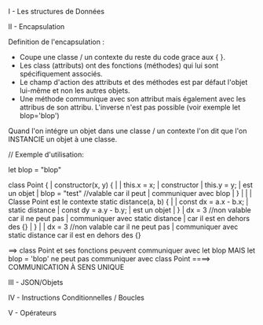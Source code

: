 I - Les structures de Données


II - Encapsulation

Definition de l'encapsulation : 
- Coupe  une classe / un contexte du reste du code grace aux { }. 
- Les class (attributs) ont des fonctions (méthodes) qui lui sont spécifiquement associés. 
- Le champ d'action des attributs et des méthodes est par défaut l'objet lui-même et non les autres objets.  
- Une méthode communique avec son attribut mais également avec les attribus de son attribu. L'inverse n'est pas possible (voir exemple let blop='blop')

Quand l'on intégre un objet dans une classe / un contexte l'on dit que l'on INSTANCIE un objet à une classe. 



// Exemple d'utilisation: 

let blop = "blop"

class Point {                                                                  |
  constructor(x, y) {                           |                              | 
    this.x = x;                                 |   constructor                |
    this.y = y;                                 |   est un objet               |
    blop = "test"	//valable car il peut                                      |
                     communiquer avec blop                                     |
  }                                                                            |
                                                                               |
                                                                               |      Classe Point est le contexte
    static distance(a, b) {                     |                              |
    const dx = a.x - b.x;                       |   static distance            |
    const dy = a.y - b.y;                       |    est un objet              |
  }                                                                            |
  dx = 3 //non valable car il ne peut pas                                      |
           communiquer avec static distance                                    |
           car il est en dehors des {}                                         |
}                                                                              |
                                                                               |
dx = 3 //non valable car il ne peut pas                                        |
         communiquer avec static distance
         car il est en dehors des {}

 ==> class Point et ses fonctions peuvent communiquer avec let blop MAIS let blop = 'blop'  ne peut pas communiquer avec class Point 
 ====> COMMUNICATION À SENS UNIQUE 




III - JSON/Objets


IV - Instructions Conditionnelles / Boucles


V - Opérateurs
